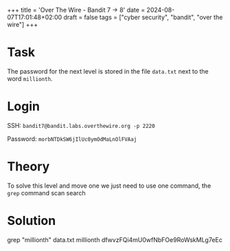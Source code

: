 +++
title = 'Over The Wire - Bandit 7 -> 8'
date = 2024-08-07T17:01:48+02:00
draft = false
tags = ["cyber security", "bandit", "over the wire"]
+++

# Task 

The password for the next level is stored in the file `data.txt` next to the word `millionth`.

# Login

SSH: `bandit7@bandit.labs.overthewire.org -p 2220`

Password: `morbNTDkSW6jIlUc0ymOdMaLnOlFVAaj`

# Theory

To solve this level and move one we just need to use one command, the `grep` command scan search

# Solution

grep "millionth" data.txt
millionth       dfwvzFQi4mU0wfNbFOe9RoWskMLg7eEc
